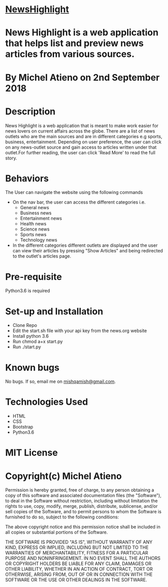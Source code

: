 # [NewsHighlight](https://our-news.herokuapp.com/)
# News Highlight is a web application that helps list and preview news articles from various sources.
# By Michel Atieno on 2nd September 2018

# Description
News Highlight is a web application that is meant to make work easier for news lovers on current affairs across the globe. There are a list of news outlets who are the main sources and are in different categories e.g sports, business, entertainment.
Depending on user preference, the user can click on any news-outlet source and gain access to articles written under that outlet.For further reading, the user can click 'Read More' to read the full story.

# Behaviors
The User can navigate the website using the following commands
<ul>
    <li>On the nav bar, the user can access the different categories i.e.
        <ul>
            <li>General news</li>
            <li>Business news</li>
            <li>Entertainment news</li>
            <li>Health news</li>
            <li>Science news</li>
            <li>Sports news</li>
            <li>Technology news</li>
        </ul> 
    </li>
    <li>In the different categories different outlets are displayed and the user can view their articles by pressing "Show Articles" and being redirected to the outlet's articles page.</li>
</ul>

# Pre-requisite
 Python3.6 is required

# Set-up and Installation
<ul>
    <li>Clone Repo</li>
    <li>Edit the start.sh file with your api key from the news.org website</li>
    <li>Install python 3.6</li>
    <li>Run chmod a+x start.py</li>
    <li>Run ./start.py</li>
</ul> 

# Known bugs
No bugs. If so, email me on mishqamish@gmail.com.

# Technologies Used
<ul>
    <li>HTML</li>
    <li>CSS</li>
    <li>Bootstrap</li>
    <li>Python3.6</li>
</ul>

# MIT License
# Copyright(c) Michel Atieno

Permission is hereby granted, free of charge, to any person obtaining a copy of this software and associated documentation files (the "Software"), to deal in the Software without restriction, including without limitation the rights to use, copy, modify, merge, publish, distribute, sublicense, and/or sell copies of the Software, and to permit persons to whom the Software is furnished to do so, subject to the following conditions:

The above copyright notice and this permission notice shall be included in all copies or substantial portions of the Software.

THE SOFTWARE IS PROVIDED "AS IS", WITHOUT WARRANTY OF ANY KIND, EXPRESS OR IMPLIED, INCLUDING BUT NOT LIMITED TO THE WARRANTIES OF MERCHANTABILITY, FITNESS FOR A PARTICULAR PURPOSE AND NONINFRINGEMENT. IN NO EVENT SHALL THE AUTHORS OR COPYRIGHT HOLDERS BE LIABLE FOR ANY CLAIM, DAMAGES OR OTHER LIABILITY, WHETHER IN AN ACTION OF CONTRACT, TORT OR OTHERWISE, ARISING FROM, OUT OF OR IN CONNECTION WITH THE SOFTWARE OR THE USE OR OTHER DEALINGS IN THE SOFTWARE.



 
